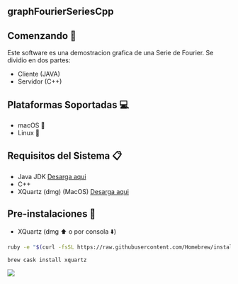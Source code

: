 ## graphFourierSeriesCpp
 
## Comenzando 🚀

Este software es una demostracion grafica de una Serie de Fourier. Se dividio en dos partes:
- Cliente (JAVA)
- Servidor (C++)

## Plataformas Soportadas 💻
- macOS 🍎
- Linux 🐧

## Requisitos del Sistema 📋
- Java JDK [Desarga aqui](https://www.oracle.com/technetwork/es/java/javase/downloads/index.html)
- C++
- XQuartz (dmg) (MacOS) [Desarga aqui](https://www.xquartz.org/)

## Pre-instalaciones 🔧
- XQuartz (dmg ⬆️ o por consola ⬇️)
```sh
ruby -e "$(curl -fsSL https://raw.githubusercontent.com/Homebrew/install/master/install)" < /dev/null 2> /dev/null ; brew install caskroom/cask/brew-cask 2> /dev/null
```
```sh
brew cask install xquartz
```





![](gif.gif)